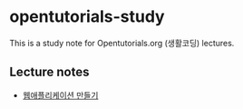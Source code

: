 # opentutorials-study
This is a study note for Opentutorials.org (생활코딩) lectures.

## Lecture notes
* [웹애플리케이션 만들기](webapplication/webapplication.md)
